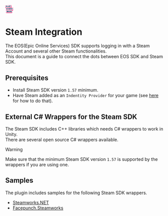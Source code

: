 <a href="/readme.md"><img src="/docs/images/PlayEveryWareLogo.gif" alt="Lobby Screenshot" width="5%"/></a>

# Steam Integration

The EOS(Epic Online Services) SDK supports logging in with a Steam Account and several other Steam functionalities.  
This document is a guide to connect the dots between EOS SDK and Steam SDK.  

## Prerequisites

- Install Steam SDK version `1.57` minimum.  
- Have Steam added as an `Indentity Provider` for your game (see [here](https://dev.epicgames.com/docs/dev-portal/identity-provider-management#steam) for how to do that).

## External C# Wrappers for the Steam SDK

The Steam SDK includes C++ libraries which needs C# wrappers to work in Unity.  
There are several open source C# wrappers available.  

> [!WARNING]
> Make sure that the minimum Steam SDK version `1.57` is supported by the wrappers if you are using one.

## Samples

The plugin includes samples for the following Steam SDK wrappers.
- [Steamworks.NET](https://github.com/rlabrecque/Steamworks.NET)
- [Facepunch.Steamworks](https://github.com/Facepunch/Facepunch.Steamworks)
